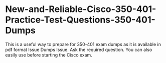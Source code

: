 # New-and-Reliable-Cisco-350-401-Practice-Test-Questions-350-401-Dumps
This is a useful way to prepare for 350-401 exam dumps as it is available in pdf format Issue Dumps Issue. Ask the required question. You can also easily use before starting the Cisco exam.
